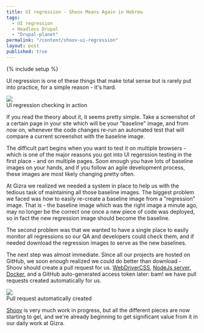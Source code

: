 ```yaml
---
title: UI regression - Shoov Means Again in Hebrew
tags:
  - UI regression
  - Headless Drupal
  - "Drupal-planet"
permalink: "/content/shoov-ui-regression"
layout: post
published: true
---
```


{% include setup %}

UI regression is one of these things that make total sense but is rarely put into practice, for a simple reason - it's hard.


<div class="thumbnail">
  <img src="{{BASE_PATH}}/assets/images/posts/shoov-intro/image1.gif">
  <div class="caption">UI regression checking in action</div>
</div>

If you read the theory about it, it seems pretty simple. Take a screenshot of a certain page in your site which will be your "baseline" image, and from now on, whenever the code changes re-run an automated test that will compare a current screenshot with the baseline image.

<!-- more -->

The difficult part begins when you want to test it on multiple browsers - which is one of the major reasons you got into UI regerssion testing in the first place - and on multiple pages. Soon enough you have lots of baseline images on your hands, and if you follow an agile development process, these images are most likely changing pretty often.

At Gizra we realized we needed a system in place to help us with the tedious task of maintaining all those baseline images. The biggest problem we faced was how to easily re-create a baseline image from a "regression" image. That is - the baseline image which was the right image a minute ago, may no longer be the correct one once a new piece of code was deployed, so in fact the new regression image should become the baseline.

The second problem was that we wanted to have a single place to easily monitor all regressions so our QA and developers could check them, and if needed download the regression images to serve as the new baselines.

The next step was almost immediate. Since all our projects are hosted on GitHub, we soon enough realized we could do better than download - Shoov should create a pull request for us. [WebDriverCSS](https://github.com/webdriverio/webdrivercss), [NodeJs server](https://github.com/shoov/shoov-pr-server), [Docker](https://github.com/shoov/docker-shoov-pr), and a GitHub auto-generated access token later: bam! we have pull requests created automatically for us.

<div class="thumbnail">
  <img src="{{BASE_PATH}}/assets/images/posts/shoov-intro/image2.jpg">
  <div class="caption">Pull request automatically created</div>
</div>


[Shoov](https://github.com/shoov/shoov) is very much work in progress, but all the different pieces are now starting to gel, and we're already beginning to get significant value from it in our daily work at Gizra.
